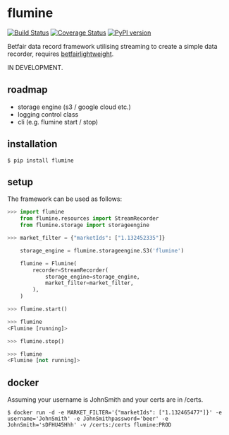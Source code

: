 # flumine

[![Build Status](https://travis-ci.org/liampauling/flumine.svg?branch=master)](https://travis-ci.org/liampauling/flumine) [![Coverage Status](https://coveralls.io/repos/github/liampauling/flumine/badge.svg?branch=master)](https://coveralls.io/github/liampauling/flumine?branch=master) [![PyPI version](https://badge.fury.io/py/flumine.svg)](https://pypi.python.org/pypi/flumine)


Betfair data record framework utilising streaming to create a simple data recorder, requires [betfairlightweight](https://github.com/liampauling/betfairlightweight).

IN DEVELOPMENT.

## roadmap

- storage engine (s3 / google cloud etc.)
- logging control class
- cli (e.g. flumine start / stop)

## installation

```
$ pip install flumine
```

## setup

The framework can be used as follows:

```python
>>> import flumine
    from flumine.resources import StreamRecorder
    from flumine.storage import storageengine

>>> market_filter = {"marketIds": ["1.132452335"]}

    storage_engine = flumine.storageengine.S3('flumine')

    flumine = Flumine(
        recorder=StreamRecorder(
            storage_engine=storage_engine,
            market_filter=market_filter,
        ),
    )

>>> flumine.start()

>>> flumine
<Flumine [running]>

>>> flumine.stop()

>>> flumine
<Flumine [not running]>

```

## docker

Assuming your username is JohnSmith and your certs are in /certs.

```
$ docker run -d -e MARKET_FILTER='{"marketIds": ["1.132465477"]}' -e username='JohnSmith' -e JohnSmithpassword='beer' -e JohnSmith='sDFHU45Hhh' -v /certs:/certs flumine:PROD
```
